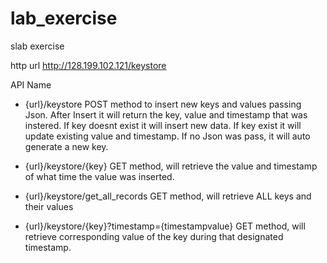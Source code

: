 # lab_exercise
 slab exercise

http url
http://128.199.102.121/keystore

API Name
- {url}/keystore 
POST method to insert new keys and values passing Json.
After Insert it will return the key, value and timestamp that was instered.
If key doesnt exist it will insert new data. If key exist it will update existing value and timestamp.
If no Json was pass, it will auto generate a new key.

- {url}/keystore/{key}
GET method, will retrieve the value and timestamp of what time the value was inserted.

- {url}/keystore/get_all_records
GET method, will retrieve ALL keys and their values

- {url}/keystore/{key}?timestamp={timestampvalue}
GET method, will retrieve corresponding value of the key during that designated timestamp.

